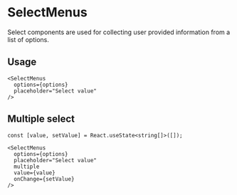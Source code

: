 # SelectMenus

Select components are used for collecting user provided information from a list of options.

## Usage

``` tsx
<SelectMenus
  options={options}
  placeholder="Select value"
/>
```
## Multiple select

``` tsx
const [value, setValue] = React.useState<string[]>([]);

<SelectMenus
  options={options}
  placeholder="Select value"
  multiple
  value={value}
  onChange={setValue}
/>
```
